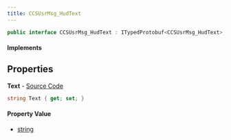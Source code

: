 ```yaml
---
title: CCSUsrMsg_HudText
---
```


```csharp
public interface CCSUsrMsg_HudText : ITypedProtobuf<CCSUsrMsg_HudText>, INativeHandle, INetMessage<CCSUsrMsg_HudText>, IDisposable
```

#### Implements

## Properties

**Text** - [Source Code](https://github.com/swiftly-solution/swiftlys2/blob/main/managed/src/SwiftlyS2.Generated/Protobufs/Interfaces/CCSUsrMsg_HudText.cs#L18)

```csharp
string Text { get; set; }
```

#### Property Value

- [string](https://learn.microsoft.com/dotnet/api/system.string)

